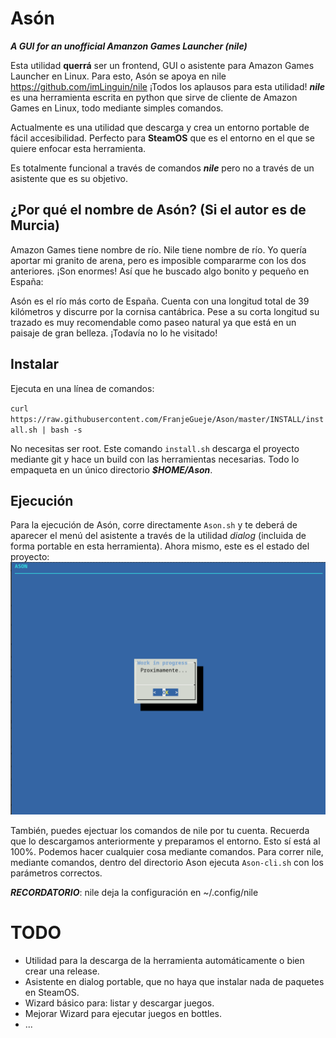 # Asón
_**A GUI for an unofficial Amanzon Games Launcher (nile)**_

Esta utilidad **querrá** ser un frontend, GUI o asistente para Amazon Games Launcher en Linux. Para esto, Asón se apoya en nile https://github.com/imLinguin/nile ¡Todos los aplausos para esta utilidad! _**nile**_ es una herramienta escrita en python que sirve de cliente de Amazon Games en Linux, todo mediante simples comandos.

Actualmente es una utilidad que descarga y crea un entorno portable de fácil accesibilidad. Perfecto para **SteamOS** que es el entorno en el que se quiere enfocar esta herramienta.

Es totalmente funcional a través de comandos _**nile**_ pero no a través de un asistente que es su objetivo.

## ¿Por qué el nombre de Asón? (Si el autor es de Murcia)
Amazon Games tiene nombre de río.
Nile tiene nombre de río.
Yo quería aportar mi granito de arena, pero es imposible compararme con los dos anteriores. ¡Son enormes! Así que he buscado algo bonito y pequeño en España:

Asón es el río más corto de España. Cuenta con una longitud total de 39 kilómetros y discurre por la cornisa cantábrica. Pese a su corta longitud su trazado es muy recomendable como paseo natural ya que está en un paisaje de gran belleza. ¡Todavía no lo he visitado!

## Instalar
Ejecuta en una línea de comandos:

`curl https://raw.githubusercontent.com/FranjeGueje/Ason/master/INSTALL/install.sh | bash -s`

No necesitas ser root. Este comando `install.sh` descarga el proyecto mediante git y hace un build con las herramientas necesarias. Todo lo empaqueta en un único directorio _**$HOME/Ason**_.

## Ejecución
Para la ejecución de Asón, corre directamente `Ason.sh` y te deberá de aparecer el menú del asistente a través de la utilidad *dialog* (incluida de forma portable en esta herramienta). Ahora mismo, este es el estado del proyecto:
![Esta es una imagen](https://raw.githubusercontent.com/FranjeGueje/Ason/master/doc/01.png)

También, puedes ejectuar los comandos de nile por tu cuenta. Recuerda que lo descargamos anteriormente y preparamos el entorno. Esto sí está al 100%. Podemos hacer cualquier cosa mediante comandos. Para correr nile, mediante comandos, dentro del directorio Ason ejecuta `Ason-cli.sh` con los parámetros correctos.

_**RECORDATORIO**_: nile deja la configuración en ~/.config/nile

# TODO
- Utilidad para la descarga de la herramienta automáticamente o bien crear una release.
- Asistente en dialog portable, que no haya que instalar nada de paquetes en SteamOS.
- Wizard básico para: listar y descargar juegos.
- Mejorar Wizard para ejecutar juegos en bottles.
- ...

